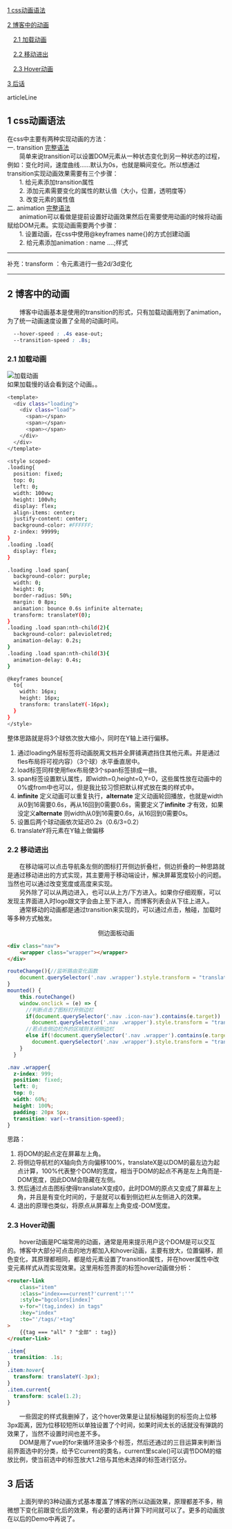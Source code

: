 [1 css动画语法](#1)  


[2 博客中的动画](#2)  


&emsp;[2.1 加载动画](#2-1)  


&emsp;[2.2 移动进出](#2-2)  


&emsp;[2.3 Hover动画](#2-3)  
 

[3 后话](#3)  


articleLine


## <span id="1" class="title">1 css动画语法</span>
在css中主要有两种实现动画的方法：  
一.  transition [完整语法](https://www.w3school.com.cn/cssref/pr_transition.asp)  
&emsp;&emsp;简单来说transition可以设置DOM元素从一种状态变化到另一种状态的过程，例如：变化时间，速度曲线……默认为0s，也就是瞬间变化。所以想通过transition实现动画效果需要有三个步骤：  
&emsp;&emsp;1. 给元素添加transition属性  
&emsp;&emsp;2. 添加元素需要变化的属性的默认值（大小，位置，透明度等）  
&emsp;&emsp;3. 改变元素的属性值  
二. animation [完整语法](https://www.w3school.com.cn/cssref/pr_animation.asp)  
&emsp;&emsp;animation可以看做是提前设置好动画效果然后在需要使用动画的时候将动画赋给DOM元素。实现动画需要两个步骤：  
&emsp;&emsp;1. 设置动画，在css中使用@keyframes name{}的方式创建动画  
&emsp;&emsp;2. 给元素添加animation : name ....;样式    
- - - 
补充：transform ：令元素进行一些2d/3d变化
- - -
## <span id="2" class="title">2 博客中的动画</span>
&emsp;&emsp;博客中动画基本是使用的transition的形式，只有加载动画用到了animation，为了统一动画速度设置了全局的动画时间。
```css
  --hover-speed : .4s ease-out;
  --transition-speed : .8s;
```
### <span id="2-1" class="title">2.1 加载动画</span>
![加载动画](https://imgconvert.csdnimg.cn/aHR0cDovLzQ5LjIzMi4zOC4xMTMvaW1nLzE1ODI4OTkwNzkwMDAuZ2lm)  
如果加载慢的话会看到这个动画。。

```bash
<template>
  <div class="loading">
    <div class="load">
      <span></span>
      <span></span>
      <span></span>
    </div>
  </div>
</template>

<style scoped>
.loading{
  position: fixed;
  top: 0;
  left: 0;
  width: 100vw;
  height: 100vh;
  display: flex;
  align-items: center;
  justify-content: center;
  background-color: #FFFFFF;
  z-index: 99999;
}
.loading .load{
  display: flex;
}

.loading .load span{
  background-color: purple;
  width: 0;
  height: 0;
  border-radius: 50%;
  margin: 0 8px;
  animation: bounce 0.6s infinite alternate;
  transform: translateY(0);
}
.loading .load span:nth-child(2){
  background-color: palevioletred;
  animation-delay: 0.2s;
}
.loading .load span:nth-child(3){
  animation-delay: 0.4s;
}

@keyframes bounce{
  to{
    width: 16px;
    height: 16px;
    transform: translateY(-16px);
  }
}
</style>
```
整体思路就是将3个球依次放大缩小，同时在Y轴上进行偏移。
1. 通过loading外层标签将动画脱离文档并全屏铺满遮挡住其他元素。并是通过fles布局将可视内容）（3个球）水平垂直居中。  
2. load标签同样使用flex布局使3个span标签排成一排。  
3. span标签设置默认属性，即width=0,height=0,Y=0，这些属性放在动画中的0%或from中也可以，但是我比较习惯把默认样式放在类的样式中。
4. **infinite** 定义动画可以重复执行，**alternate** 定义动画轮回播放，也就是width从0到16需要0.6s，再从16回到0需要0.6s，需要定义了**infinite** 才有效，如果没定义**alternate** 则width从0到16需要0.6s，从16回到0需要0s。
5. 设置后两个球动画依次延迟0.2s（0.6/3=0.2）
6. translateY将元素在Y轴上做偏移  

### <span id="2-2" class="title">2.2 移动进出</span>
&emsp;&emsp;在移动端可以点击导航条左侧的图标打开侧边折叠栏，侧边折叠的一种思路就是通过移动进出的方式实现，其主要用于移动端设计，解决屏幕宽度较小的问题。  当然也可以通过改变宽度或高度来实现。  
&emsp;&emsp;另外除了可以从两边进入，也可以从上方/下方进入。如果你仔细观察，可以发现主界面进入时logo跟文字会由上至下进入，而博客列表会从下往上进入。  
&emsp;&emsp;通常移动的动画都是通过transition来实现的，可以通过点击，触碰，加载时等多种方式触发。  
<center>侧边面板动画</center>  

```html
<div class="nav">
	<wrapper class="wrapper"></wrapper>
</div>
```
```javascript
routeChange(){//监听路由变化函数
	document.querySelector('.nav .wrapper').style.transform = "translateX(-100%)"
}
mounted() {
    this.routeChange()
    window.onclick = (e) => {
      //判断点击了图标打开侧边栏
      if(document.querySelector('.nav .icon-nav').contains(e.target))
        document.querySelector('.nav .wrapper').style.transform = "translateX(0)"
      //若点击侧边栏外的区域则关闭侧边栏
      else if(!document.querySelector('.nav .wrapper').contains(e.target))
        document.querySelector('.nav .wrapper').style.transform = "translateX(-100%)"
    }
  }
```

```css
.nav .wrapper{
  z-index: 999;
  position: fixed;
  left: 0;
  top: 0;
  width: 60%;
  height: 100%;
  padding: 20px 5px;
  transition: var(--transition-speed);
}
```
思路：
1. 将DOM的起点定在屏幕左上角。  
2. 将侧边导航栏的X轴向负方向偏移100%，translateX是以DOM的最左边为起点计算，100%代表整个DOM的宽度，相当于DOM的起点不再是左上角而是-DOM宽度，因此DOM会隐藏在左侧。  
3. 然后通过点击图标使得translateX变成0，此时DOM的原点又变成了屏幕左上角，并且是有变化时间的，于是就可以看到侧边栏从左侧进入的效果。  
4. 退出的原理也类似，将原点从屏幕左上角变成-DOM宽度。

### <span id="2-3" class="title">2.3 Hover动画</span>
&emsp;&emsp;hover动画是PC端常用的动画，通常是用来提示用户这个DOM是可以交互的。博客中大部分可点击的地方都加入和hover动画，主要有放大，位置偏移，颜色变化，其原理都相同，都是给元素设置了transition属性，并在hover属性中改变元素样式从而实现效果。这里用标签界面的标签hover动画做分析：
```html
<router-link
	class="item"
	:class="index===current?'current':''"
	:style="bgcolors[index]"
	v-for="(tag,index) in tags"
	:key="index"
	:to="'/tags/'+tag"
>
	{{tag === "all" ? "全部" : tag}}
</router-link>
```

```css
.item{
  transition: .1s;
}
.item:hover{
  transform: translateY(-3px);
}
.item.current{
  transform: scale(1.2);
}
```
&emsp;&emsp;一些固定的样式我删掉了，这个hover效果是让鼠标触碰到的标签向上位移3px距离，因为位移较短所以单独设置了个时间，如果时间太长的话就没有弹跳的效果了，当然不设置时间也差不多。  
&emsp;&emsp;DOM是用了vue的for来循环渲染多个标签，然后还通过的三目运算来判断当前界面选中的分类，给予它current的类名，current里scale()可以调节DOM的缩放比例，使当前选中的标签放大1.2倍与其他未选择的标签进行区分。  
## <span id="3" class="title">3 后话</span>
&emsp;&emsp;上面列举的3种动画方式基本覆盖了博客的所以动画效果，原理都差不多，稍微想下变化前跟变化后的效果，有必要的话再计算下时间就可以了。更多的动画放在以后的Demo中再说了。
